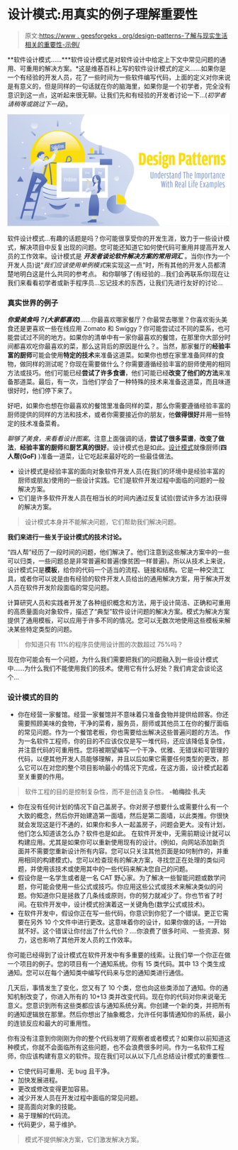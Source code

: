 # 设计模式:用真实的例子理解重要性

> 原文:[https://www . geesforgeks . org/design-patterns-了解与现实生活相关的重要性-示例/](https://www.geeksforgeeks.org/design-patterns-understand-the-importance-with-real-life-examples/)

**软件设计模式……***软件设计模式是对软件设计中给定上下文中常见问题的通用、可重用的解决方案。*这是维基百科上写的软件设计模式的定义……如果你是一个有经验的开发人员，花了一些时间为一些软件编写代码，上面的定义对你来说是有意义的，但是同样的一句话就在你的脑海里，如果你是一个初学者，完全没有意识到这一点，这听起来很无聊。让我们先和有经验的开发者讨论一下…(*初学者请稍等或跳过下一段*)。

![Design-Patterns-Understand-The-Importance-With-Real-Life-Examples](img/60d5ce9320eb0031ac502dda6b795fe2.png)

软件设计模式…有趣的话题是吗？你可能很享受你的开发生涯，致力于一些设计模式，解决项目中反复出现的问题。您可能还知道它如何使代码可重用并提高开发人员的工作效率。设计模式是 ***开发者谈论软件解决方案的常用词汇*** 。当你(作为一个开发人员)说“*我们应该使用单例模式*来实现这一点”时，所有其他的开发人员都清楚地明白这是什么共同的参考点。
和你聊够了(有经验的…我们会再联系你)现在让我们来看看初学者或新手程序员…忘记技术的东西，让我们先进行友好的讨论…

### 真实世界的例子

***你爱美食吗？(大家都喜欢)***……你最喜欢哪家餐厅？你最常去哪里？你喜欢街头美食还是更喜欢一些在线应用 Zomato 和 Swiggy？你可能尝试过不同的菜系，也可能尝试过不同的地方。如果你的清单中有一家你最喜欢的餐馆，在那里你大部分时间都喜欢吃你最喜欢的菜，那么这背后的原因是什么？。当然，那家餐厅的**经验丰富的厨师**可能会使用**特定的技术**来准备这道菜。如果你也想在家里准备同样的食物，做同样的测试呢？你现在需要做什么？你需要遵循经验丰富的厨师使用的相同方法或技巧。他们可能已经**尝试了许多食谱**，他们可能已经**改变了他们的方法**来准备那道菜。最后，有一次，当他们学会了一种特殊的技术来准备这道菜，而且味道很好时，他们停下来了。

好吧，如果你也想在你最喜欢的餐馆里准备同样的菜，那么你需要遵循经验丰富的厨师提供的同样的方法和技术，或者你需要接近你的朋友，他**做得很好**并用一些特定的技术准备菜肴。

*聊够了美食，来看看设计图案*。注意上面强调的话，**尝试了很多菜谱**，**改变了做法**，**经验丰富的厨师**和**厨艺真的很好**。设计模式也是如此。[设计模式](https://en.wikipedia.org/wiki/Design_Patterns)就像厨师(**四人帮(GoF)** )准备一道菜，让它吃起来最好吃的一些最佳做法。

*   设计模式是经验丰富的面向对象软件开发人员(在我们的环境中是经验丰富的厨师或朋友)使用的一些设计实践。它们是软件开发过程中面临的问题的一般解决方案。
*   它们是许多软件开发人员在相当长的时间内通过反复试验(尝试许多方法)获得的解决方案。

> 设计模式本身并不能解决问题，它们帮助我们解决问题。

**我们来进行一些关于设计模式的技术讨论。**

“四人帮”经历了一段时间的问题，他们解决了。他们注意到这些解决方案中的一些可以归类，一些问题总是非常普遍和普遍(像贫困一样普遍)。所以从技术上来说，设计模式只是**模板**，给你的代码一个适当的流程、链接和结构。它是一种交流工具，或者你可以说是由有经验的软件开发人员给出的通用解决方案，用于解决开发人员在软件开发阶段面临的常见问题。

计算研究人员和实践者开发了各种组织概念和方法，用于设计简洁、正确和可重用的高质量面向对象软件，描述了“典型”软件设计问题的解决方案。模式为解决方案提供了通用模板，可以应用于许多不同的情况。您可以无数次地使用这些模板来解决某些特定类型的问题。

> 你知道只有 11%的程序员使用设计图的次数超过 75%吗？

现在你可能会有一个问题，为什么我们需要把我们的问题融入到一些设计模式中……为什么我们不能使用我们的技术。使用它有什么好处？我们肯定会谈论这个…

### 设计模式的目的

*   你在经营一家餐馆。经营一家餐馆并不意味着只准备食物并提供给顾客。你还需要照顾美味的食物，干净的菜肴，服务员，厨师或其他员工在你的餐厅面临的常见问题。作为一个餐馆老板，你也需要给出解决这些普遍问题的方法。
    作为一名软件工程师，你的目的不应该仅仅是写一堆代码，还应该降低复杂性，并注意代码的可重用性。您将被期望编写一个干净、优雅、无错误和可管理的代码，以便其他开发人员能够理解，并且以后如果它需要任何类型的更改，那么它可以在对您的整个项目影响最小的情况下完成，在这方面，设计模式起着至关重要的作用。

> 软件工程的目的是控制复杂性，而不是创造复杂性。
> **-帕梅拉·扎夫**

*   你在没有任何计划的情况下自己盖房子。你对房子想要什么或需要什么有一个大致的概念，然后你开始建造第一面墙，然后是第二面墙，以此类推。你很快就会发现这是行不通的，如果你和多人一起盖房子，问题会更大。没有计划，他们怎么知道该怎么办？软件也是如此。
    在软件开发中，无需前期设计就可以构建应用。尤其是如果你可以重新使用现有的设计。(例如，向网站添加新页面并不需要您重新设计所有内容。您可以只关注其他页面是如何制作的，并重用相同的构建模式)。您可以检查现有的解决方案，寻找您正在处理的类似问题，并使用该技术或使用其中的一些代码来解决您自己的问题。
*   假设你是一名学生或者是一名 CAT 野心家。为了解决一些智能问题或数学问题，你可能会使用一些公式或技巧。你应用这些公式或技术来解决类似的问题。你知道你只是拯救了几条线或原则，你的努力就减少了。你也节省了时间。在软件开发中，设计模式扮演着这一关键角色(数学公式或技术)。
*   在软件开发中，假设你正在写一些代码，你意识到你犯了一个错误。更正它需要在另外 10 个文件中进行更改。这意味着你的设计，如果你做的话，一开始就不好。这个错误让你付出了什么代价？….你浪费了很多时间、一些资源、努力，这也影响了其他开发人员的工作效率。

你可能已经得到了设计模式在软件开发中有多重要的线索。让我们举一个你正在做一个项目的例子。您的项目有一个通知系统。你有 15 类代码。其中 13 个类生成通知。您可以在每个通知类中编写代码来与您的通知类进行通信。

几天后，事情发生了变化，您又有了 10 个类，您也向这些类添加了通知。你的通知机制改变了，你进入所有的 10+13 类并改变代码。现在你的代码对你来说毫无意义。您意识到所有这些类都应该与通知系统分离。你创建一个新的类，并把所有的通知逻辑放在那里。然后你想出了抽象概念，允许任何事情通知你的系统，最小的连锁反应和最大的可重用性。

你有没有注意到你刚刚为你的整个代码发明了观察者或者模式？如果你以前知道这种模式，你就不会面临所有这些问题，也不会浪费很多时间。作为一名软件工程师，你应该构建有意义的软件。现在我们可以从以下几点总结设计模式的重要性…

*   它使代码可重用、无 bug 且干净。
*   加快发展进程。
*   更改或修改变得更加容易。
*   减少开发人员在开发过程中面临的常见问题。
*   提高面向对象的技能。
*   易于理解的代码流。
*   代码更少，易于维护。

> 模式不提供解决方案，它们激发解决方案。